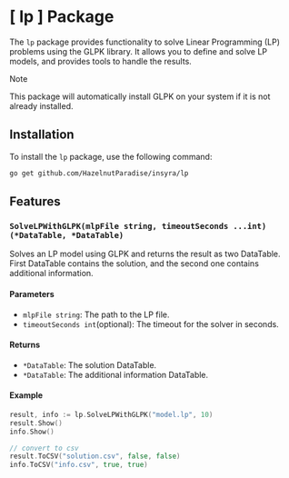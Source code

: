 # [ lp ] Package

The `lp` package provides functionality to solve Linear Programming (LP) problems using the GLPK library. It allows you to define and solve LP models, and provides tools to handle the results.

> [!NOTE]
> This package will automatically install GLPK on your system if it is not already installed.

## Installation

To install the `lp` package, use the following command:

```bash
go get github.com/HazelnutParadise/insyra/lp
```

## Features

### `SolveLPWithGLPK(mlpFile string, timeoutSeconds ...int) (*DataTable, *DataTable)`

Solves an LP model using GLPK and returns the result as two DataTable. First DataTable contains the solution, and the second one contains additional information.

#### Parameters

- `mlpFile string`: The path to the LP file.
- `timeoutSeconds int`(optional): The timeout for the solver in seconds.

#### Returns

- `*DataTable`: The solution DataTable.
- `*DataTable`: The additional information DataTable.

#### Example

```go
result, info := lp.SolveLPWithGLPK("model.lp", 10)
result.Show()
info.Show()

// convert to csv
result.ToCSV("solution.csv", false, false)
info.ToCSV("info.csv", true, true)
```

